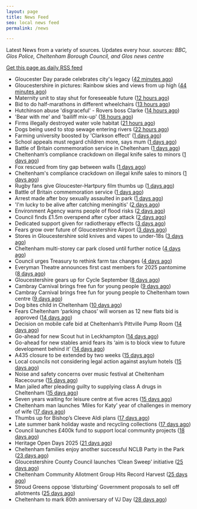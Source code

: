 ```yaml
---
layout: page
title: News Feed
seo: local news feed
permalink: /news

---
```


Latest News from a variety of sources. Updates every hour.
_sources: BBC, Glos Police, Cheltenham Borough Council, and Glos news centre_

[Get this page as daily RSS feed](/daily.rss)

<!-- news_marker starts -->
- Gloucester Day parade celebrates city's legacy ([42 minutes ago](https://www.bbc.com/news/articles/c2dng2kj9k2o?at_medium=RSS&at_campaign=rss))
- Gloucestershire in pictures: Rainbow skies and views from up high ([44 minutes ago](https://www.bbc.com/news/articles/ckgejp4npzro?at_medium=RSS&at_campaign=rss))
- Maternity unit to stay shut for foreseeable future ([12 hours ago](https://www.bbc.com/news/articles/cgq4873q2q4o?at_medium=RSS&at_campaign=rss))
- Bid to do half-marathons in different wheelchairs ([13 hours ago](https://www.bbc.com/news/articles/cge2dzy2l1eo?at_medium=RSS&at_campaign=rss))
- Hutchinson abuse 'disgraceful' - Rovers boss Clarke ([14 hours ago](https://www.bbc.com/sport/football/articles/cdern208n8lo?at_medium=RSS&at_campaign=rss))
- 'Bear with me' and 'bailiff mix-up' ([18 hours ago](https://www.bbc.com/news/articles/c931pngw1z7o?at_medium=RSS&at_campaign=rss))
- Firms illegally destroyed water vole habitat ([21 hours ago](https://www.bbc.com/news/articles/cgj147qzn44o?at_medium=RSS&at_campaign=rss))
- Dogs being used to stop sewage entering rivers ([22 hours ago](https://www.bbc.com/news/articles/c2knjdplyxgo?at_medium=RSS&at_campaign=rss))
- Farming university boosted by 'Clarkson effect' ([1 days ago](https://www.bbc.com/news/articles/c4gmgkypdepo?at_medium=RSS&at_campaign=rss))
- School appeals must regard children more, says mum ([1 days ago](https://www.bbc.com/news/articles/clydnv8rdxxo?at_medium=RSS&at_campaign=rss))
- Battle of Britain commemoration service in Cheltenham ([1 days ago](https://gloucesternewscentre.co.uk/battle-of-britain-commemoration-service-in-cheltenham/))
- Cheltenham’s compliance crackdown on illegal knife sales to minors ([1 days ago](https://gloucesternewscentre.co.uk/cheltenhams-compliance-crackdown-on-illegal-knife-sales-to-minors/))
- Fox rescued from tiny gap between walls ([1 days ago](https://www.bbc.com/news/articles/cp8jnrjgqp1o?at_medium=RSS&at_campaign=rss))
- Cheltenham's compliance crackdown on illegal knife sales to minors ([1 days ago](https://www.cheltenham.gov.uk/news/article/3045/cheltenhams_compliance_crackdown_on_illegal_knife_sales_to_minors))
- Rugby fans give Gloucester-Hartpury film thumbs up ([1 days ago](https://www.bbc.com/news/articles/ce9rzgrzep0o?at_medium=RSS&at_campaign=rss))
- Battle of Britain commemoration service ([1 days ago](https://www.cheltenham.gov.uk/news/article/3044/battle_of_britain_commemoration_service))
- Arrest made after boy sexually assaulted in park ([1 days ago](https://www.bbc.com/news/articles/c5yvpq5nq9jo?at_medium=RSS&at_campaign=rss))
- 'I'm lucky to be alive after catching meningitis' ([2 days ago](https://www.bbc.com/news/articles/c0r7rpxnlwjo?at_medium=RSS&at_campaign=rss))
- Environment Agency warns people of flood risks ([2 days ago](https://www.bbc.com/news/articles/c5y2ydmrgj6o?at_medium=RSS&at_campaign=rss))
- Council finds £1.5m overspend after cyber attack ([2 days ago](https://www.bbc.com/news/articles/c20900gpl6ro?at_medium=RSS&at_campaign=rss))
- Dedicated support given for radiotherapy effects ([3 days ago](https://www.bbc.com/news/articles/c78m8m77l9go?at_medium=RSS&at_campaign=rss))
- Fears grow over future of Gloucestershire Airport ([3 days ago](https://gloucesternewscentre.co.uk/fears-grow-over-future-of-gloucestershire-airport/))
- Stores in Gloucestershire sold knives and vapes to under-18s ([3 days ago](https://gloucesternewscentre.co.uk/stores-in-gloucestershire-sold-knives-and-vapes-to-under-18s/))
- Cheltenham multi-storey car park closed until further notice ([4 days ago](https://gloucesternewscentre.co.uk/cheltenham-multi-storey-car-park-closed-until-further-notice/))
- Council urges Treasury to rethink farm tax changes ([4 days ago](https://www.bbc.co.uk/sounds/play/p0m063k7?at_medium=RSS&at_campaign=rss))
- Everyman Theatre announces first cast members for 2025 pantomime ([8 days ago](https://gloucesternewscentre.co.uk/everyman-theatre-announces-first-cast-members-for-2025-pantomime/))
- Gloucestershire gears up for Cycle September ([8 days ago](https://gloucesternewscentre.co.uk/gloucestershire-gears-up-for-cycle-september/))
- Cambray Carnival brings free fun for young people ([9 days ago](https://gloucesternewscentre.co.uk/cambray-carnival-brings-free-fun-for-young-people/))
- Cambray Carnival brings free fun for young people to Cheltenham town centre ([9 days ago](https://www.cheltenham.gov.uk/news/article/3043/cambray_carnival_brings_free_fun_for_young_people_to_cheltenham_town_centre))
- Dog bites child in Cheltenham ([10 days ago](https://gloucesternewscentre.co.uk/dog-bites-child-in-cheltenham/))
- Fears Cheltenham ‘parking chaos’ will worsen as 12 new flats bid is approved ([14 days ago](https://gloucesternewscentre.co.uk/fears-cheltenham-parking-chaos-will-worsen-as-12-new-flats-bid-is-approved/))
- Decision on mobile cafe bid at Cheltenham’s Pittville Pump Room ([14 days ago](https://gloucesternewscentre.co.uk/decision-on-mobile-cafe-bid-at-cheltenhams-pittville-pump-room/))
- Go-ahead for new Scout hut in Leckhampton ([14 days ago](https://gloucesternewscentre.co.uk/go-ahead-for-new-scout-hut-in-leckhampton/))
- Go-ahead for new stables amid fears its ‘aim is to block view to future development behind it’ ([14 days ago](https://gloucesternewscentre.co.uk/go-ahead-for-new-stables-amid-fears-its-aim-is-to-block-view-to-future-development-behind-it/))
- A435 closure to be extended by two weeks ([15 days ago](https://gloucesternewscentre.co.uk/a435-closure-to-be-extended-by-two-weeks/))
- Local councils not considering legal action against asylum hotels ([15 days ago](https://gloucesternewscentre.co.uk/local-councils-not-considering-legal-action-against-asylum-hotels/))
- Noise and safety concerns over music festival at Cheltenham Racecourse ([15 days ago](https://gloucesternewscentre.co.uk/noise-and-safety-concerns-over-music-festival-at-cheltenham-racecourse/))
- Man jailed after pleading guilty to supplying class A drugs in Cheltenham ([15 days ago](https://gloucesternewscentre.co.uk/man-jailed-after-pleading-guilty-to-supplying-class-a-drugs-in-cheltenham/))
- Seven years waiting for leisure centre at five acres ([15 days ago](https://www.bbc.co.uk/sounds/play/p0ly5g42?at_medium=RSS&at_campaign=rss))
- Cheltenham man launches ‘Miles for Katy’ year of challenges in memory of wife ([17 days ago](https://gloucesternewscentre.co.uk/cheltenham-man-launches-miles-for-katy-year-of-challenges-in-memory-of-wife/))
- Thumbs up for Bishop’s Cleeve Aldi plans ([17 days ago](https://gloucesternewscentre.co.uk/thumbs-up-for-bishops-cleeve-aldi-plans/))
- Late summer bank holiday waste and recycling collections ([17 days ago](https://www.cheltenham.gov.uk/news/article/3042/late_summer_bank_holiday_waste_and_recycling_collections))
- Council launches £400k fund to support local community projects ([18 days ago](https://gloucesternewscentre.co.uk/council-launches-400k-fund-to-support-local-community-projects/))
- Heritage Open Days 2025 ([21 days ago](https://www.cheltenham.gov.uk/news/article/3041/heritage_open_days_2025))
- Cheltenham families enjoy another successful NCLB Party in the Park ([23 days ago](https://www.cheltenham.gov.uk/news/article/3040/cheltenham_families_enjoy_another_successful_nclb_party_in_the_park))
- Gloucestershire County Council launches ‘Clean Sweep’ initiative ([25 days ago](https://gloucesternewscentre.co.uk/gloucestershire-county-council-launches-clean-sweep-initiative/))
- Cheltenham Community Allotment Group Hits Record Harvest ([25 days ago](https://gloucesternewscentre.co.uk/cheltenham-community-allotment-group-hits-record-harvest/))
- Stroud Greens oppose ‘disturbing’ Government proposals to sell off allotments ([25 days ago](https://gloucesternewscentre.co.uk/stroud-greens-oppose-disturbing-government-proposals-to-sell-off-allotments/))
- Cheltenham to mark 80th anniversary of VJ Day ([28 days ago](https://www.cheltenham.gov.uk/news/article/3039/cheltenham_to_mark_80th_anniversary_of_vj_day))

<!-- news_marker ends -->
